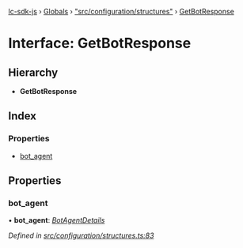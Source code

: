[lc-sdk-js](../README.md) › [Globals](../globals.md) › ["src/configuration/structures"](../modules/_src_configuration_structures_.md) › [GetBotResponse](_src_configuration_structures_.getbotresponse.md)

# Interface: GetBotResponse

## Hierarchy

* **GetBotResponse**

## Index

### Properties

* [bot_agent](_src_configuration_structures_.getbotresponse.md#bot_agent)

## Properties

###  bot_agent

• **bot_agent**: *[BotAgentDetails](_src_configuration_structures_.botagentdetails.md)*

*Defined in [src/configuration/structures.ts:83](https://github.com/livechat/lc-sdk-js/blob/5281c0a/src/configuration/structures.ts#L83)*
